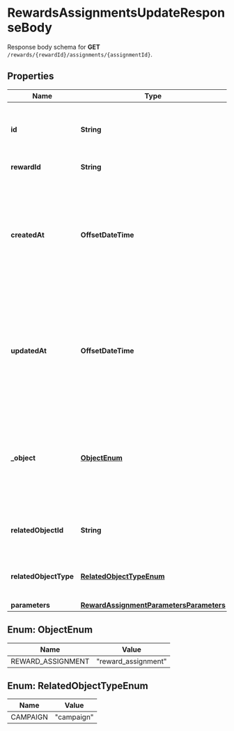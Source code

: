 

# RewardsAssignmentsUpdateResponseBody

Response body schema for **GET** `/rewards/{rewardId}/assignments/{assignmentId}`.

## Properties

| Name | Type | Description | Notes |
|------------ | ------------- | ------------- | -------------|
|**id** | **String** | Unique reward assignment ID, assigned by Voucherify. |  |
|**rewardId** | **String** | Associated reward ID. |  |
|**createdAt** | **OffsetDateTime** | Timestamp representing the date and time when the reward assignment was created. The value is shown in the ISO 8601 format. |  |
|**updatedAt** | **OffsetDateTime** | Timestamp representing the date and time when the reward assignment was updated. The value is shown in the ISO 8601 format. |  [optional] |
|**_object** | [**ObjectEnum**](#ObjectEnum) | The type of the object represented by the JSON. This object stores information about the reward assignment. |  |
|**relatedObjectId** | **String** | Related object ID to which the reward was assigned. |  |
|**relatedObjectType** | [**RelatedObjectTypeEnum**](#RelatedObjectTypeEnum) | Related object type to which the reward was assigned. |  |
|**parameters** | [**RewardAssignmentParametersParameters**](RewardAssignmentParametersParameters.md) |  |  [optional] |



## Enum: ObjectEnum

| Name | Value |
|---- | -----|
| REWARD_ASSIGNMENT | &quot;reward_assignment&quot; |



## Enum: RelatedObjectTypeEnum

| Name | Value |
|---- | -----|
| CAMPAIGN | &quot;campaign&quot; |



